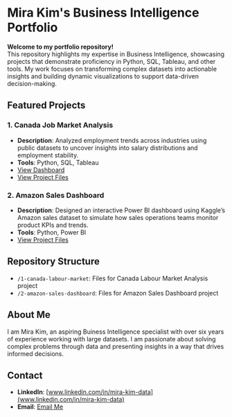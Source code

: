 # Mira Kim's Business Intelligence Portfolio

**Welcome to my portfolio repository!**  
This repository highlights my expertise in Business Intelligence, showcasing projects that demonstrate proficiency in Python, SQL, Tableau, and other tools. My work focuses on transforming complex datasets into actionable insights and building dynamic visualizations to support data-driven decision-making.



## Featured Projects

### 1. **Canada Job Market Analysis**
- **Description**: Analyzed employment trends across industries using public datasets to uncover insights into salary distributions and employment stability.
- **Tools**: Python, SQL, Tableau
- [View Dashboard](https://public.tableau.com/views/CanadasLabourMarketInsightsbyIndustry/CanadasLabourMarketInsights?:language=ko-KR&:sid=&:redirect=auth&:display_count=n&:origin=viz_share_link)  
- [View Project Files](https://github.com/k-ella/MiraKim-portfolio/tree/main/1-canada-labour-market)

### 2. **Amazon Sales Dashboard**
- **Description**: Designed an interactive Power BI dashboard using Kaggle’s Amazon sales dataset to simulate how sales operations teams monitor product KPIs and trends.
- **Tools**: Python, Power BI
- [View Project Files](https://github.com/k-ella/MiraKim-portfolio/tree/main/2-amazon-sales-dashborad)

## Repository Structure
- `/1-canada-labour-market`: Files for Canada Labour Market Analysis project
- `/2-amazon-sales-dashboard`: Files for Amazon Sales Dashboard project



## About Me
I am Mira Kim, an aspiring Buiness Intelligence specialist with over six years of experience working with large datasets. I am passionate about solving complex problems through data and presenting insights in a way that drives informed decisions.  



## Contact
- **LinkedIn**: [www.linkedin.com/in/mira-kim-data](www.linkedin.com/in/mira-kim-data)
- **Email**: [Email Me](mailto:k.ella.8520@gmail.com)
